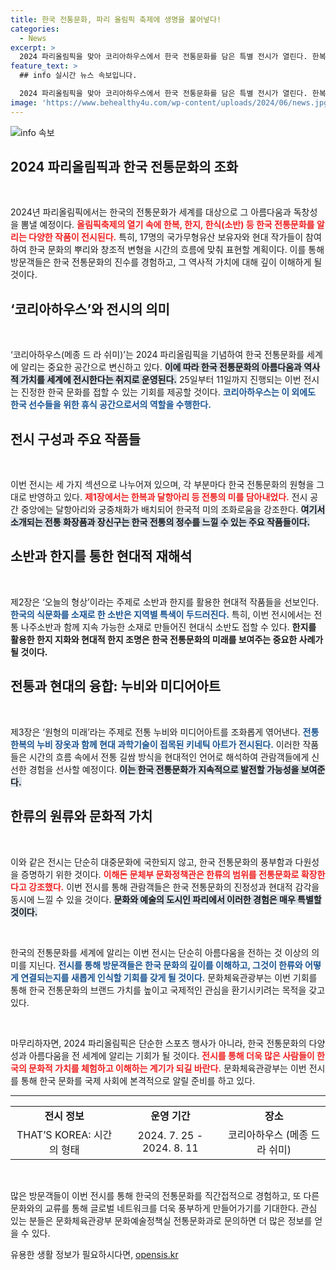 ```yaml
---
title: 한국 전통문화, 파리 올림픽 축제에 생명을 불어넣다!
categories:
  - News
excerpt: >
  2024 파리올림픽을 맞아 코리아하우스에서 한국 전통문화를 담은 특별 전시가 열린다. 한복, 한지, 한식(소반) 등으로 구성된 작품들이 한국의 아름다움과 역사를 세계에 알린다. 참석자들은 전통과 현대의 조화를 느끼며 한류의 원류를 경험할 수 있는 기회를 갖게 된다.
feature_text: >
  ## info 실시간 뉴스 속보입니다.

  2024 파리올림픽을 맞아 코리아하우스에서 한국 전통문화를 담은 특별 전시가 열린다. 한복, 한지, 한식(소반) 등으로 구성된 작품들이 한국의 아름다움과 역사를 세계에 알린다. 참석자들은 전통과 현대의 조화를 느끼며 한류의 원류를 경험할 수 있는 기회를 갖게 된다.
image: 'https://www.behealthy4u.com/wp-content/uploads/2024/06/news.jpg'
---
```


<p><img src="https://www.behealthy4u.com/wp-content/uploads/2024/06/news.jpg" alt="info 속보" /></p>

<h2 data-ke-size="size26">2024 파리올림픽과 한국 전통문화의 조화</h2>

<p data-ke-size="size16">&nbsp;</p>

<p>2024년 파리올림픽에서는 한국의 전통문화가 세계를 대상으로 그 아름다움과 독창성을 뽐낼 예정이다. <b><span style="color: #ee2323;">올림픽축제의 열기 속에 한복, 한지, 한식(소반) 등 한국 전통문화를 알리는 다양한 작품이 전시된다.</span></b> 특히, 17명의 국가무형유산 보유자와 현대 작가들이 참여하여 한국 문화의 뿌리와 창조적 변형을 시간의 흐름에 맞춰 표현할 계획이다. 이를 통해 방문객들은 한국 전통문화의 진수를 경험하고, 그 역사적 가치에 대해 깊이 이해하게 될 것이다.</p>

<h2 data-ke-size="size26">‘코리아하우스’와 전시의 의미</h2>

<p data-ke-size="size16">&nbsp;</p>

<p>‘코리아하우스(메종 드 라 쉬미)’는 2024 파리올림픽을 기념하여 한국 전통문화를 세계에 알리는 중요한 공간으로 변신하고 있다. <b><span style="background-color: #21538527;">이에 따라 한국 전통문화의 아름다움과 역사적 가치를 세계에 전시한다는 취지로 운영된다.</span></b> 25일부터 11일까지 진행되는 이번 전시는 진정한 한국 문화를 접할 수 있는 기회를 제공할 것이다. <b><span style="color: #1a5490;">코리아하우스는 이 외에도 한국 선수들을 위한 휴식 공간으로서의 역할을 수행한다.</span></b></p>

<h2 data-ke-size="size26">전시 구성과 주요 작품들</h2>

<p data-ke-size="size16">&nbsp;</p>

<p>이번 전시는 세 가지 섹션으로 나누어져 있으며, 각 부분마다 한국 전통문화의 원형을 그대로 반영하고 있다. <b><span style="color: #ee2323;">제1장에서는 한복과 달항아리 등 전통의 미를 담아내었다.</span></b> 전시 공간 중앙에는 달항아리와 궁중채화가 배치되어 한국적 미의 조화로움을 강조한다. <b><span style="background-color: #21538527;">여기서 소개되는 전통 화장품과 장신구는 한국 전통의 정수를 느낄 수 있는 주요 작품들이다.</span></b></p>

<h2 data-ke-size="size26">소반과 한지를 통한 현대적 재해석</h2>

<p data-ke-size="size16">&nbsp;</p>

<p>제2장은 ‘오늘의 형상’이라는 주제로 소반과 한지를 활용한 현대적 작품들을 선보인다. <b><span style="color: #1a5490;">한국의 식문화를 소재로 한 소반은 지역별 특색이 두드러진다.</span></b> 특히, 이번 전시에서는 전통 나주소반과 함께 지속 가능한 소재로 만들어진 현대식 소반도 접할 수 있다. <b><span style="ee2323;">한지를 활용한 한지 지화와 현대적 한지 조명은 한국 전통문화의 미래를 보여주는 중요한 사례가 될 것이다.</span></b></p>

<h2 data-ke-size="size26">전통과 현대의 융합: 누비와 미디어아트</h2>

<p data-ke-size="size16">&nbsp;</p>

<p>제3장은 ‘원형의 미래’라는 주제로 전통 누비와 미디어아트를 조화롭게 엮어낸다. <b><span style="color: #1a5490;">전통한복의 누비 장옷과 함께 현대 과학기술이 접목된 키네틱 아트가 전시된다.</span></b> 이러한 작품들은 시간의 흐름 속에서 전통 길쌈 방식을 현대적인 언어로 해석하여 관람객들에게 신선한 경험을 선사할 예정이다. <b><span style="background-color: #21538527;">이는 한국 전통문화가 지속적으로 발전할 가능성을 보여준다.</span></b></p>

<h2 data-ke-size="size26">한류의 원류와 문화적 가치</h2>

<p data-ke-size="size16">&nbsp;</p>

<p>이와 같은 전시는 단순히 대중문화에 국한되지 않고, 한국 전통문화의 풍부함과 다원성을 증명하기 위한 것이다. <b><span style="color: #ee2323;">이해돈 문체부 문화정책관은 한류의 범위를 전통문화로 확장한다고 강조했다.</span></b> 이번 전시를 통해 관람객들은 한국 전통문화의 진정성과 현대적 감각을 동시에 느낄 수 있을 것이다. <b><span style="background-color: #21538527;">문화와 예술의 도시인 파리에서 이러한 경험은 매우 특별할 것이다.</span></b></p>

<p data-ke-size="size16">&nbsp;</p>

<p>한국의 전통문화를 세계에 알리는 이번 전시는 단순히 아름다움을 전하는 것 이상의 의미를 지닌다. <b><span style="color: #1a5490;">전시를 통해 방문객들은 한국 문화의 깊이를 이해하고, 그것이 한류와 어떻게 연결되는지를 새롭게 인식할 기회를 갖게 될 것이다.</span></b> 문화체육관광부는 이번 기회를 통해 한국 전통문화의 브랜드 가치를 높이고 국제적인 관심을 환기시키려는 목적을 갖고 있다. </p>

<p data-ke-size="size16">&nbsp;</p>

<p>마무리하자면, 2024 파리올림픽은 단순한 스포츠 행사가 아니라, 한국 전통문화의 다양성과 아름다움을 전 세계에 알리는 기회가 될 것이다. <b><span style="color: #ee2323;">전시를 통해 더욱 많은 사람들이 한국의 문화적 가치를 체험하고 이해하는 계기가 되길 바란다.</span></b> 문화체육관광부는 이번 전시를 통해 한국 문화를 국제 사회에 본격적으로 알릴 준비를 하고 있다.</p>

<hr>

<table style="width: 100%; border-collapse: collapse;">
<tr>
<td style="text-align: center; height: 17px;"><b>전시 정보</b></td>
<td style="text-align: center; height: 17px;"><b>운영 기간</b></td>
<td style="text-align: center; height: 17px;"><b>장소</b></td>
</tr>
<tr>
<td style="text-align: center; height: 17px;">THAT’S KOREA: 시간의 형태</td>
<td style="text-align: center; height: 17px;">2024. 7. 25 - 2024. 8. 11</td>
<td style="text-align: center; height: 17px;">코리아하우스 (메종 드 라 쉬미)</td>
</tr>
</table>

<p data-ke-size="size16">&nbsp;</p>

<p>많은 방문객들이 이번 전시를 통해 한국의 전통문화를 직간접적으로 경험하고, 또 다른 문화와의 교류를 통해 글로벌 네트워크를 더욱 풍부하게 만들어가기를 기대한다. 관심 있는 분들은 문화체육관광부 문화예술정책실 전통문화과로 문의하면 더 많은 정보를 얻을 수 있다.</p>
유용한 생활 정보가 필요하시다면, <a href="https://opensis.kr" rel="dofollow">opensis.kr</a>


